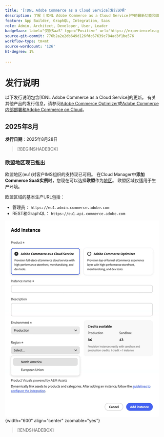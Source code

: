 ```yaml
---
title: '[!DNL Adobe Commerce as a Cloud Service]发行说明'
description: 了解 [!DNL Adobe Commerce as a Cloud Service]中的最新功能和改进。
feature: App Builder, GraphQL, Integration, Saas
role: Admin, Architect, Developer, User, Leader
badgeSaas: label="仅限SaaS" type="Positive" url="https://experienceleague.adobe.com/en/docs/commerce/user-guides/product-solutions" tooltip="仅适用于Adobe Commerce as a Cloud Service和Adobe Commerce Optimizer项目(Adobe管理的SaaS基础架构)。"
source-git-commit: 776b2a2e2db649d126fdc67639c784ad3f1be576
workflow-type: tm+mt
source-wordcount: '126'
ht-degree: 1%

---
```



# 发行说明

以下发行说明包含[!DNL Adobe Commerce as a Cloud Service]的更新。 有关其他产品的发行信息，请参阅[Adobe Commerce Optimizer](../optimizer/release-notes.md)或[Adobe Commerce内部部署和Adobe Commerce on Cloud](https://experienceleague.adobe.com/en/docs/commerce-operations/release/notes/overview)。

## 2025年8月

**发行日期**：2025年8月28日

>[!BEGINSHADEBOX]

### 欧盟地区现已推出

欧盟地区(eu1)对客户IMS组织的支持现已可用。 在Cloud Manager中&#x200B;**添加Commerce SaaS实例**&#x200B;时，您现在可以选择&#x200B;**欧盟**&#x200B;作为[地区](./getting-started.md#create-an-instance)。 欧盟区域仅适用于生产环境。

欧盟区域的基本生产URL包括：

* 管理员： `https://eu1.admin.commerce.adobe.com`
* REST和GraphQL： `https://eu1.api.commerce.adobe.com`

![创建实例](./assets/create-instance-eu.png){width="600" align="center" zoomable="yes"}

>[!ENDSHADEBOX]
